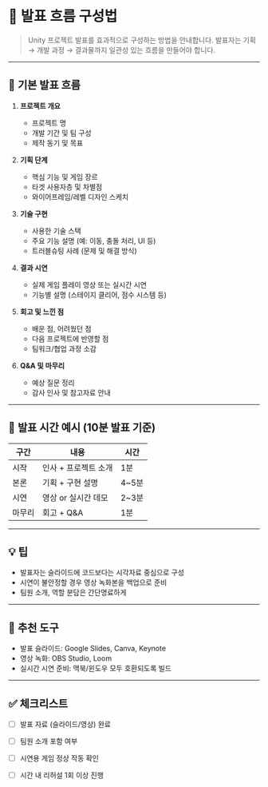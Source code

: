 # 🎤 발표 흐름 구성법

> Unity 프로젝트 발표를 효과적으로 구성하는 방법을 안내합니다. 발표자는 기획 → 개발 과정 → 결과물까지 일관성 있는 흐름을 만들어야 합니다.

---

## 🧭 기본 발표 흐름

1. **프로젝트 개요**
   - 프로젝트 명
   - 개발 기간 및 팀 구성
   - 제작 동기 및 목표

2. **기획 단계**
   - 핵심 기능 및 게임 장르
   - 타겟 사용자층 및 차별점
   - 와이어프레임/레벨 디자인 스케치

3. **기술 구현**
   - 사용한 기술 스택
   - 주요 기능 설명 (예: 이동, 충돌 처리, UI 등)
   - 트러블슈팅 사례 (문제 및 해결 방식)

4. **결과 시연**
   - 실제 게임 플레이 영상 또는 실시간 시연
   - 기능별 설명 (스테이지 클리어, 점수 시스템 등)

5. **회고 및 느낀 점**
   - 배운 점, 어려웠던 점
   - 다음 프로젝트에 반영할 점
   - 팀워크/협업 과정 소감

6. **Q&A 및 마무리**
   - 예상 질문 정리
   - 감사 인사 및 참고자료 안내

---

## 🎯 발표 시간 예시 (10분 발표 기준)

| 구간 | 내용 | 시간 |
|------|------|------|
| 시작 | 인사 + 프로젝트 소개 | 1분 |
| 본론 | 기획 + 구현 설명 | 4~5분 |
| 시연 | 영상 or 실시간 데모 | 2~3분 |
| 마무리 | 회고 + Q&A | 1분 |

---

## 💡 팁

- 발표자는 슬라이드에 코드보다는 시각자료 중심으로 구성
- 시연이 불안정할 경우 영상 녹화본을 백업으로 준비
- 팀원 소개, 역할 분담은 간단명료하게

---

## 🔗 추천 도구

- 발표 슬라이드: Google Slides, Canva, Keynote
- 영상 녹화: OBS Studio, Loom
- 실시간 시연 준비: 맥북/윈도우 모두 호환되도록 빌드

---

## ✅ 체크리스트

- [ ] 발표 자료 (슬라이드/영상) 완료
- [ ] 팀원 소개 포함 여부
- [ ] 시연용 게임 정상 작동 확인
- [ ] 시간 내 리허설 1회 이상 진행

